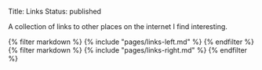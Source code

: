 Title: Links
Status: published

A collection of links to other places on the internet I find interesting.

<div class="container-fluid">
  <div class="row">
    <div class="col-md">
      {% filter markdown %}
        {% include "pages/links-left.md" %}
      {% endfilter %}
    </div>
    <div class="col-md">
      {% filter markdown %}
        {% include "pages/links-right.md" %}
      {% endfilter %}
    </div>
  </div>
</div>

